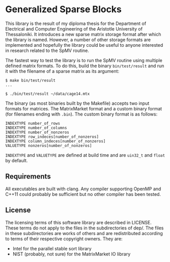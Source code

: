 # Generalized Sparse Blocks

This library is the result of my diploma thesis for the Department of
Electrical and Computer Engineering of the Aristotle University of
Thessaloniki. It introduces a new sparse matrix storage format after which the
library is named. However, a number of other storage formats are implemented
and hopefully the library could be useful to anyone interested in research
related to the SpMV routine.

The fastest way to test the library is to run the SpMV routine using multiple
defined matrix formats. To do this, build the binary `bin/test/result` and run
it with the filename of a sparse matrix as its argument:

```
$ make bin/test/result
...

$ ./bin/test/result ~/data/cage14.mtx
```

The binary (as most binaries built by the Makefile) accepts two input formats
for matrices. The MatrixMarket format and a custom binary format (for filenames
ending with `.bin`). The custom binary format is as follows:

```
INDEXTYPE number_of_rows
INDEXTYPE number_of_columns
INDEXTYPE number_of_nonzeros
INDEXTYPE row_indeces[number_of_nonzeros]
INDEXTYPE column_indeces[number_of_nonzeros]
VALUETYPE nonzeros[number_of_nonzeros]
```

`INDEXTYPE` and `VALUETYPE` are defined at build time and are `uin32_t` and
`float` by default.


## Requirements

All executables are built with clang. Any compiler supporting OpenMP and C++11
could probably be sufficient but no other compiler has been tested.


## License

The licensing terms of this software library are described in LICENSE. These
terms do not apply to the files in the subdirectories of dep/. The files in
these subdirectories are works of others and are redistributed according to
terms of their respective copyright owners. They are:

* Intel for the parallel stable sort library
* NIST (probably, not sure) for the MatrixMarket IO library


